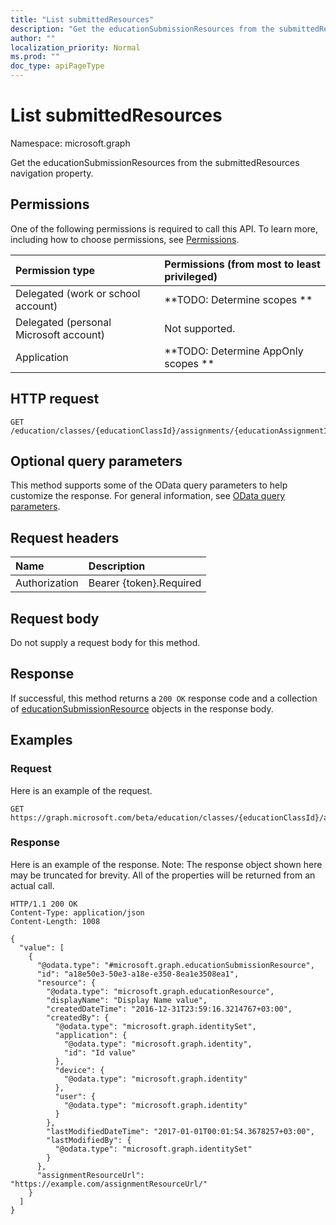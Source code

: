 ```yaml
---
title: "List submittedResources"
description: "Get the educationSubmissionResources from the submittedResources navigation property."
author: ""
localization_priority: Normal
ms.prod: ""
doc_type: apiPageType
---
```


# List submittedResources

Namespace: microsoft.graph

Get the educationSubmissionResources from the submittedResources navigation property.

## Permissions
One of the following permissions is required to call this API. To learn more, including how to choose permissions, see [Permissions](/concepts/permissions-reference.md).

|Permission type|Permissions (from most to least privileged)|
|:---|:---|
|Delegated (work or school account)|**TODO: Determine scopes **|
|Delegated (personal Microsoft account)|Not supported.|
|Application|**TODO: Determine AppOnly scopes **|

## HTTP request
<!-- {
  "blockType": "ignored"
}
-->
``` http
GET /education/classes/{educationClassId}/assignments/{educationAssignmentId}/submissions/{educationSubmissionId}/submittedResources
```

## Optional query parameters
This method supports some of the OData query parameters to help customize the response. For general information, see [OData query parameters](/graph/query-parameters).

## Request headers
|Name|Description|
|:---|:---|
|Authorization|Bearer {token}.Required|

## Request body
Do not supply a request body for this method.

## Response
If successful, this method returns a `200 OK` response code and a collection of [educationSubmissionResource](../resources/educationsubmissionresource.md) objects in the response body.

## Examples

### Request
Here is an example of the request.
<!-- {
  "blockType": "request",
  "name": "get_educationsubmissionresource"
}
-->
``` http
GET https://graph.microsoft.com/beta/education/classes/{educationClassId}/assignments/{educationAssignmentId}/submissions/{educationSubmissionId}/submittedResources
```

### Response
Here is an example of the response. Note: The response object shown here may be truncated for brevity. All of the properties will be returned from an actual call.
<!-- {
  "blockType": "response",
  "truncated": true,
  "@odata.type": "collection(microsoft.graph.educationsubmissionresource)"
}
-->
``` http
HTTP/1.1 200 OK
Content-Type: application/json
Content-Length: 1008

{
  "value": [
    {
      "@odata.type": "#microsoft.graph.educationSubmissionResource",
      "id": "a18e50e3-50e3-a18e-e350-8ea1e3508ea1",
      "resource": {
        "@odata.type": "microsoft.graph.educationResource",
        "displayName": "Display Name value",
        "createdDateTime": "2016-12-31T23:59:16.3214767+03:00",
        "createdBy": {
          "@odata.type": "microsoft.graph.identitySet",
          "application": {
            "@odata.type": "microsoft.graph.identity",
            "id": "Id value"
          },
          "device": {
            "@odata.type": "microsoft.graph.identity"
          },
          "user": {
            "@odata.type": "microsoft.graph.identity"
          }
        },
        "lastModifiedDateTime": "2017-01-01T00:01:54.3678257+03:00",
        "lastModifiedBy": {
          "@odata.type": "microsoft.graph.identitySet"
        }
      },
      "assignmentResourceUrl": "https://example.com/assignmentResourceUrl/"
    }
  ]
}
```

